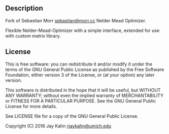 Description
-----------
Fork of Sebastian Morr <sebastian@morr.cc> Nelder Mead Optimizer.

Flexible Nelder-Mead-Optimizer with a simple interface, extended for use with custom matrix library.

License
-------

This is free software: you can redistribute it and/or modify it under the terms of the GNU General Public License as published by the Free Software Foundation, either version 3 of the License, or (at your option) any later version.

This software is distributed in the hope that it will be useful, but WITHOUT ANY WARRANTY; without even the implied warranty of MERCHANTABILITY or FITNESS FOR A PARTICULAR PURPOSE. See the GNU General Public License for more details.

See LICENSE file for a copy of the GNU General Public License.

Copyright (C) 2016 Jay Kahn <rjaykahn@umich.edu> 
